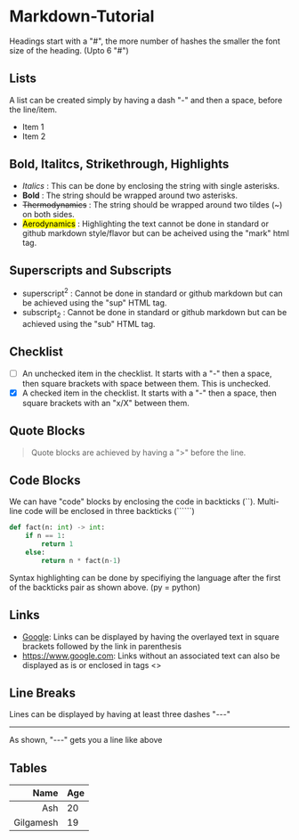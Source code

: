 # Markdown-Tutorial

Headings start with a "#", the more number of hashes the smaller the font size of the heading. (Upto 6 "#")

## Lists

A list can be created simply by having a dash "-" and then a space, before the line/item.
- Item 1
- Item 2

## Bold, Italitcs, Strikethrough, Highlights
- *Italics* : This can be done by enclosing the string with single asterisks.
- **Bold** : The string should be wrapped around two asterisks.
- ~~Thermodynamics~~ : The string should be wrapped around two tildes (~) on both sides.
- <mark>Aerodynamics</mark> : Highlighting the text cannot be done in standard or github markdown style/flavor but can be acheived using the "mark" html tag.

## Superscripts and Subscripts
- superscript<sup>2</sup> : Cannot be done in standard or github markdown but can be achieved using the "sup" HTML tag.
- subscript<sub>2</sub> : Cannot be done in standard or github markdown but can be achieved using the "sub" HTML tag.

## Checklist
- [ ] An unchecked item in the checklist. It starts with a "-" then a space, then square brackets with space between them. This is unchecked.
- [x] A checked item in the checklist. It starts with a "-" then a space, then square brackets with an "x/X" between them.

## Quote Blocks
> Quote blocks are achieved by having a ">" before the line.

## Code Blocks
We can have "code" blocks by enclosing the code in backticks (``).
Multi-line code will be enclosed in three backticks (``````)

```py
def fact(n: int) -> int:
    if n == 1:
        return 1
    else:
        return n * fact(n-1)
```
Syntax highlighting can be done by specifiying the language after the first of the backticks pair as shown above. (py = python)

## Links

- [Google](https://www.google.com): Links can be displayed by having the overlayed text in square brackets followed by the link in parenthesis
- <https://www.google.com>: Links without an associated text can also be displayed as is or enclosed in tags <>

## Line Breaks
Lines can be displayed by having at least three dashes "---"

---

As shown, "---" gets you a line like above

## Tables

| Name | Age |
|----:|:----|
|Ash | 20  |
|Gilgamesh| 19  |
